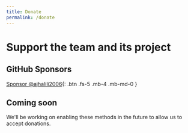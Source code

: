 ```yaml
---
title: Donate
permalink: /donate
---
```


# Support the team and its project

## GitHub Sponsors

[Sponsor @ajhalili2006](https://github.com/sponsors/ajhalili2006){: .btn .fs-5 .mb-4 .mb-md-0 }

## Coming soon

We'll be working on enabling these methods in the future to allow us to accept donations.
